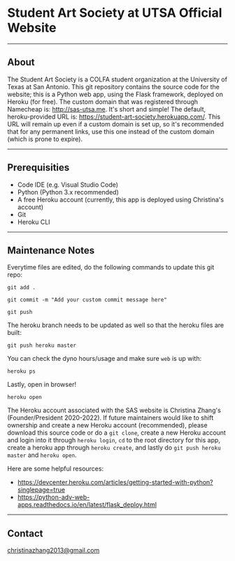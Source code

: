 # Student Art Society at UTSA Official Website
- - - -
## About
The Student Art Society is a COLFA student organization at the University of Texas at San Antonio. This git repository contains the source code for the website; this is a Python web app, using the Flask framework, deployed on Heroku (for free). The custom domain that was registered through Namecheap is:  http://sas-utsa.me. It's short and simple! The default, heroku-provided URL is: https://student-art-society.herokuapp.com/. This URL will remain up even if a custom domain is set up, so it's recommended that for any permanent links, use this one instead of the custom domain (which is prone to expire).

- - - -
## Prerequisities
- Code IDE (e.g. Visual Studio Code)
- Python (Python 3.x recommended)
- A free Heroku account (currently, this app is deployed using Christina's account)
- Git
- Heroku CLI

- - - -
## Maintenance Notes

Everytime files are edited, do the following commands to update this git repo:
```
git add .
```
```
git commit -m "Add your custom commit message here"
```
```
git push
```

The heroku branch needs to be updated as well so that the heroku files are built:
```
git push heroku master
```
You can check the dyno hours/usage and make sure `web` is up with:
```
heroku ps
```

Lastly, open in browser!
```
heroku open
```

The Heroku account associated with the SAS website is Christina Zhang's (Founder/President 2020-2022). If future maintainers would like to shift ownership and create a new Heroku account (recommended), please download this source code or do a `git clone`, create a new Heroku account and login into it through `heroku login`, `cd` to the root directory for this app, create a heroku app through `heroku create`, and lastly do `git push heroku master` and `heroku open`.

Here are some helpful resources:
- https://devcenter.heroku.com/articles/getting-started-with-python?singlepage=true
- https://python-adv-web-apps.readthedocs.io/en/latest/flask_deploy.html

- - - -
## Contact
christinazhang2013@gmail.com
